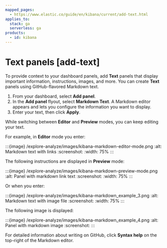 ```yaml
---
mapped_pages:
  - https://www.elastic.co/guide/en/kibana/current/add-text.html
applies_to:
  stack: ga
  serverless: ga
products:
  - id: kibana
---
```


# Text panels [add-text]

To provide context to your dashboard panels, add **Text** panels that display important information, instructions, images, and more. You can create **Text** panels using GitHub-flavored Markdown text.

1. From your dashboard, select **Add panel**.
2. In the **Add panel** flyout, select **Markdown Text**. A Markdown editor appears and lets you configure the information you want to display. 
3. Enter your text, then click **Apply**.

While switching between **Editor** and **Preview** modes, you can keep editing your text.

For example, in **Editor** mode you enter:

:::{image} /explore-analyze/images/kibana-markdown-editor-mode.png
:alt: Markdown text with links
:screenshot:
:width: 75%
:::

The following instructions are displayed in **Preview** mode:

:::{image} /explore-analyze/images/kibana-markdown-preview-mode.png
:alt: Panel with markdown link text
:screenshot:
:width: 75%
:::

Or when you enter:

:::{image} /explore-analyze/images/kibana-markdown_example_3.png
:alt: Markdown text with image file
:screenshot:
:width: 75%
:::

The following image is displayed:

:::{image} /explore-analyze/images/kibana-markdown_example_4.png
:alt: Panel with markdown image
:screenshot:
:::

For detailed information about writing on GitHub, click **Syntax help** on the top-right of the Markdown editor.

